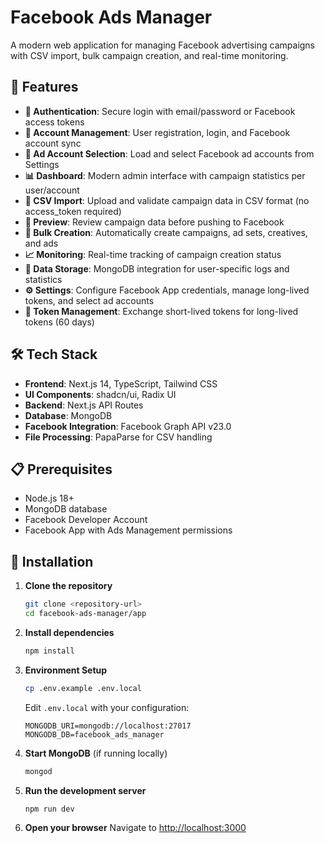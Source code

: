 # Facebook Ads Manager 

A modern web application for managing Facebook advertising campaigns with CSV import, bulk campaign creation, and real-time monitoring.

## 🚀 Features

- **🔐 Authentication**: Secure login with email/password or Facebook access tokens
- **🏢 Account Management**: User registration, login, and Facebook account sync
- **🎯 Ad Account Selection**: Load and select Facebook ad accounts from Settings
- **📊 Dashboard**: Modern admin interface with campaign statistics per user/account
- **📄 CSV Import**: Upload and validate campaign data in CSV format (no access_token required)
- **👀 Preview**: Review campaign data before pushing to Facebook
- **🚀 Bulk Creation**: Automatically create campaigns, ad sets, creatives, and ads
- **📈 Monitoring**: Real-time tracking of campaign creation status
- **💾 Data Storage**: MongoDB integration for user-specific logs and statistics
- **⚙️ Settings**: Configure Facebook App credentials, manage long-lived tokens, and select ad accounts
- **🔄 Token Management**: Exchange short-lived tokens for long-lived tokens (60 days)

## 🛠️ Tech Stack

- **Frontend**: Next.js 14, TypeScript, Tailwind CSS
- **UI Components**: shadcn/ui, Radix UI
- **Backend**: Next.js API Routes
- **Database**: MongoDB
- **Facebook Integration**: Facebook Graph API v23.0
- **File Processing**: PapaParse for CSV handling

## 📋 Prerequisites

- Node.js 18+ 
- MongoDB database
- Facebook Developer Account
- Facebook App with Ads Management permissions

## 🔧 Installation

1. **Clone the repository**
   ```bash
   git clone <repository-url>
   cd facebook-ads-manager/app
   ```

2. **Install dependencies**
   ```bash
   npm install
   ```

3. **Environment Setup**
   ```bash
   cp .env.example .env.local
   ```
   
   Edit `.env.local` with your configuration:
   ```env
   MONGODB_URI=mongodb://localhost:27017
   MONGODB_DB=facebook_ads_manager
   ```

4. **Start MongoDB** (if running locally)
   ```bash
   mongod
   ```

5. **Run the development server**
   ```bash
   npm run dev
   ```

6. **Open your browser**
   Navigate to [http://localhost:3000](http://localhost:3000)
